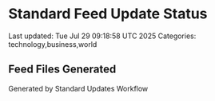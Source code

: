 # Standard Feed Update Status
Last updated: Tue Jul 29 09:18:58 UTC 2025
Categories: technology,business,world

## Feed Files Generated

Generated by Standard Updates Workflow

